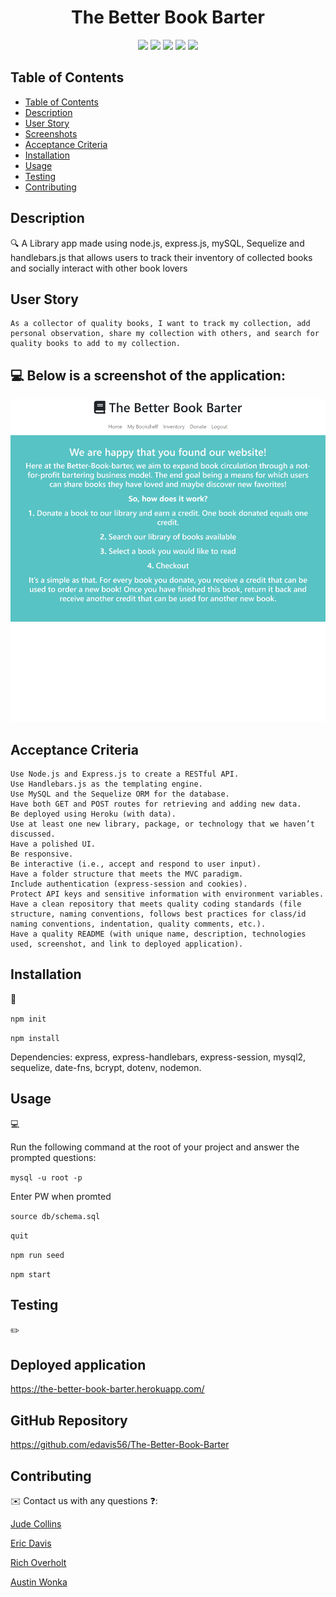 <h1 align="center"> The Better Book Barter </h1>



  
<p align="center">
    <img src="https://img.shields.io/badge/javascript-yellow" />
    <img src="https://img.shields.io/badge/express-orange" />
    <img src="https://img.shields.io/badge/sequelize-blue"  />
    <img src="https://img.shields.io/badge/handlebars-red"  />
    <img src="https://img.shields.io/badge/mySQL-blue"  />
  
</p>

## Table of Contents
- [Table of Contents](#table-of-contents)
- [Description](#description)
- [User Story](#user-story)
- [Screenshots](#screenshots) 
- [Acceptance Criteria](#acceptance-criteria)
- [Installation](#installation)
- [Usage](#usage)
- [Testing](#testing)
- [Contributing](#contributing)

## Description

🔍 A Library app made using node.js, express.js, mySQL, Sequelize and handlebars.js that allows users to track their inventory of collected books and socially interact with other book lovers
  


## User Story

```
As a collector of quality books, I want to track my collection, add personal observation, share my collection with others, and search for quality books to add to my collection.
```



## 💻 Below is a screenshot of the application:
  
![The Better Book Barter](/assets/main-page.png)

## Acceptance Criteria

```
Use Node.js and Express.js to create a RESTful API.
Use Handlebars.js as the templating engine.
Use MySQL and the Sequelize ORM for the database.
Have both GET and POST routes for retrieving and adding new data.
Be deployed using Heroku (with data).
Use at least one new library, package, or technology that we haven’t discussed.
Have a polished UI.
Be responsive.
Be interactive (i.e., accept and respond to user input).
Have a folder structure that meets the MVC paradigm.
Include authentication (express-session and cookies).
Protect API keys and sensitive information with environment variables.
Have a clean repository that meets quality coding standards (file structure, naming conventions, follows best practices for class/id naming conventions, indentation, quality comments, etc.).
Have a quality README (with unique name, description, technologies used, screenshot, and link to deployed application).
```

## Installation
💾   
  
`npm init`

`npm install`

Dependencies: express, express-handlebars, express-session, mysql2, sequelize, date-fns, bcrypt, dotenv, nodemon.
  
## Usage
💻   
  
Run the following command at the root of your project and answer the prompted questions:

`mysql -u root -p`

Enter PW when promted

`source db/schema.sql`

`quit`

`npm run seed`
  
`npm start`



## Testing
✏️


## Deployed application  
 https://the-better-book-barter.herokuapp.com/


 ## GitHub Repository
 https://github.com/edavis56/The-Better-Book-Barter


## Contributing
✉️ Contact us with any questions ❓: 

[Jude Collins](https://github.com/JudeCollins) 


[Eric Davis](https://github.com/edavis56) 


[Rich Overholt](https://github.com/rhoverholt) 


[Austin Wonka](https://github.com/AWonka) 

 


